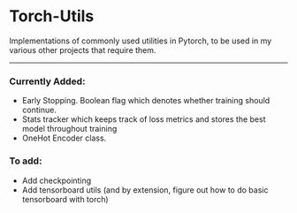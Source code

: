 # Torch-Utils
Implementations of commonly used utilities in Pytorch, to be used in my various other projects that require them.

---
### Currently Added: 
- Early Stopping. Boolean flag which denotes whether training should continue. 
- Stats tracker which keeps track of loss metrics and stores the best model throughout training
- OneHot Encoder class.

### To add:
  - Add checkpointing
  - Add tensorboard utils (and by extension, figure out how to do basic tensorboard with torch)
